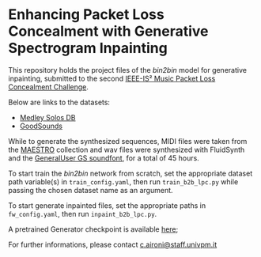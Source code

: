 # Enhancing Packet Loss Concealment with Generative Spectrogram Inpainting

This repository holds the project files of the _bin2bin_ model for generative inpainting, submitted to the second [IEEE-IS² Music Packet Loss Concealment Challenge](https://internetofsounds2025.ieee-is2.org/workshops/3rd-ieee-international-workshop-networked-immersive-audio/music-packet-loss-concealment).

Below are links to the datasets:
* [Medley Solos DB](https://zenodo.org/records/3464194)
* [GoodSounds](https://www.upf.edu/web/mtg/good-sounds)
  
While to generate the synthesized sequences, MIDI files were taken from the [MAESTRO](https://magenta.tensorflow.org/datasets/maestro#v300) collection and wav files were synthesized with FluidSynth and the [GeneralUser GS soundfont](https://schristiancollins.com/generaluser.php), for a total of 45 hours.

To start train the _bin2bin_ network from scratch, set the appropriate dataset path variable(s) in `train_config.yaml`, then run `train_b2b_lpc.py` while passing the chosen dataset name as an argument. 

To start generate inpainted files, set the appropriate paths in `fw_config.yaml`, then run `inpaint_b2b_lpc.py`.

A pretrained Generator checkpoint is available [here](https://mega.nz/file/XdYgWLoS#q9rfU4ZsTp5QfnpRuWyVdBfBAQMLXkMc0hpehZt_MJU);

For further informations, please contact c.aironi@staff.univpm.it
